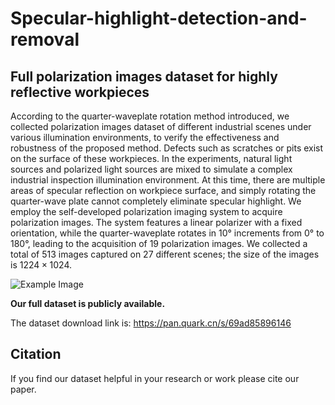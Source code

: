 # Specular-highlight-detection-and-removal
## Full polarization images dataset for highly reflective workpieces
According to the quarter-waveplate rotation method introduced, we collected polarization images dataset of different industrial scenes under various illumination environments, to verify the effectiveness and robustness of the proposed method. Defects such as scratches or pits exist on the surface of these workpieces. In the experiments, natural light sources and polarized light sources are mixed to simulate a complex industrial inspection illumination environment. At this time, there are multiple areas of specular reflection on workpiece surface, and simply rotating the quarter-wave plate cannot completely eliminate specular highlight. We employ the self-developed polarization imaging system to acquire polarization images. The system features a linear polarizer with a fixed orientation, while the quarter-waveplate rotates in 10° increments from 0° to 180°, leading to the acquisition of 19 polarization images. We collected a total of 513 images captured on 27 different scenes; the size of the images is $1224 \times 1024$.

![Example Image](example_of_FPID.png)

**Our full dataset is publicly available.**

The dataset download link is: https://pan.quark.cn/s/69ad85896146

## Citation
If you find our dataset helpful in your research or work please cite our paper.
